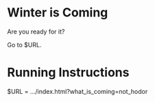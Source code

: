 # Winter is Coming

Are you ready for it?

Go to $URL.

# Running Instructions

$URL = .../index.html?what_is_coming=not_hodor